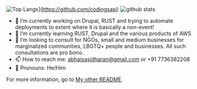 ![Top Langs](https://github-readme-stats.vercel.app/api/top-langs/?username=codingsasi&theme=transparent&langs_count=10)](https://github.com/codingsasi)
![github stats](https://github-readme-stats.vercel.app/api?username=codingsasi&show_icons=true&theme=transparent&count_private=true)

- 🔭 I’m currently working on Drupal, RUST and trying to automate deployments to extent where it is basically a non-event!
- 🌱 I’m currently learning RUST, Drupal and the various products of AWS
- 👯 I’m looking to consult for NGOs, small and medium businesses for marginalized communities, LBGTQ+ people and businesses. All such consultations are pro bono.
- 📫 How to reach me: abhaisasidharan@gmail.com or +91 7736382208
- 🔭 Pronouns: He/Him

For more information, go to [My other README](https://abh.ai/README).
